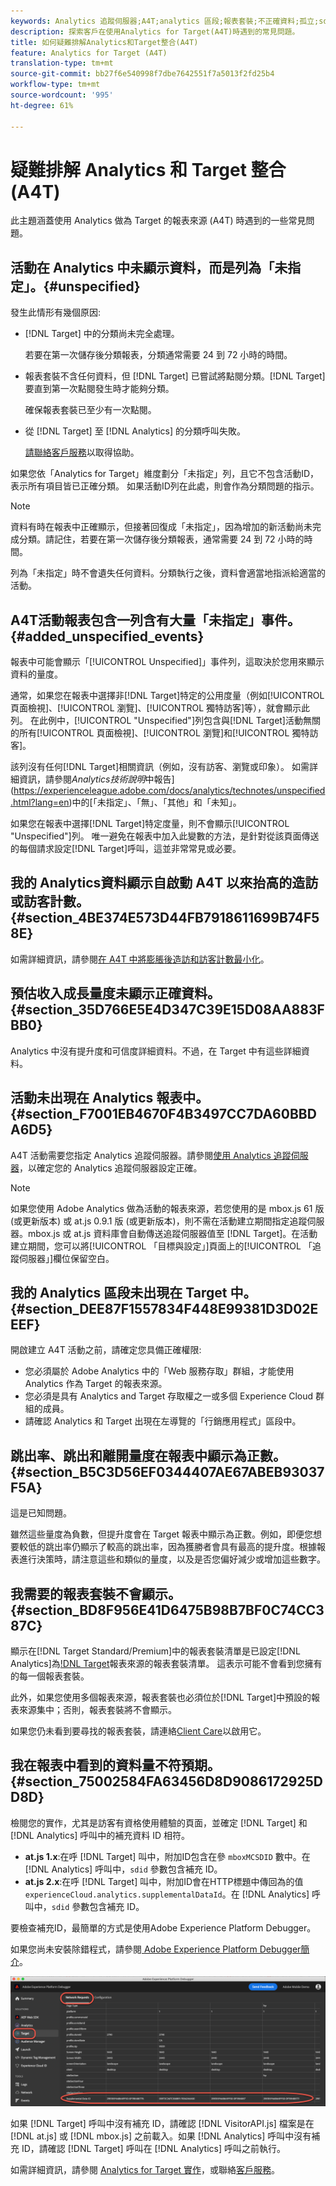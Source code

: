 ```yaml
---
keywords: Analytics 追蹤伺服器;A4T;analytics 區段;報表套裝;不正確資料;孤立;sdid;VisitorAPI.js;mboxMCSDID;虛設;未指定
description: 探索客戶在使用Analytics for Target(A4T)時遇到的常見問題。
title: 如何疑難排解Analytics和Target整合(A4T)
feature: Analytics for Target (A4T)
translation-type: tm+mt
source-git-commit: bb27f6e540998f7dbe7642551f7a5013f2fd25b4
workflow-type: tm+mt
source-wordcount: '995'
ht-degree: 61%

---
```



# 疑難排解 Analytics 和 Target 整合 (A4T)

此主題涵蓋使用 Analytics 做為 Target 的報表來源 (A4T) 時遇到的一些常見問題。

## 活動在 Analytics 中未顯示資料，而是列為「未指定」。{#unspecified}

發生此情形有幾個原因:

* [!DNL Target] 中的分類尚未完全處理。

   若要在第一次儲存後分類報表，分類通常需要 24 到 72 小時的時間。

* 報表套裝不含任何資料，但 [!DNL Target] 已嘗試將點閱分類。[!DNL Target] 要直到第一次點閱發生時才能夠分類。

   確保報表套裝已至少有一次點閱。

* 從 [!DNL Target] 至 [!DNL Analytics] 的分類呼叫失敗。

   [請聯絡客戶服務](/help/cmp-resources-and-contact-information.md#reference_ACA3391A00EF467B87930A450050077C)以取得協助。

如果您依「Analytics for Target」維度劃分「未指定」列，且它不包含活動ID，表示所有項目皆已正確分類。  如果活動ID列在此處，則會作為分類問題的指示。

>[!NOTE]
>
>資料有時在報表中正確顯示，但接著回復成「未指定」，因為增加的新活動尚未完成分類。請記住，若要在第一次儲存後分類報表，通常需要 24 到 72 小時的時間。
>
>列為「未指定」時不會遺失任何資料。分類執行之後，資料會適當地指派給適當的活動。

## A4T活動報表包含一列含有大量「未指定」事件。{#added_unspecified_events}

報表中可能會顯示「[!UICONTROL Unspecified]」事件列，這取決於您用來顯示資料的量度。

通常，如果您在報表中選擇非[!DNL Target]特定的公用度量（例如[!UICONTROL 頁面檢視]、[!UICONTROL 瀏覽]、[!UICONTROL 獨特訪客]等），就會顯示此列。 在此例中，[!UICONTROL &quot;Unspecified&quot;]列包含與[!DNL Target]活動無關的所有[!UICONTROL 頁面檢視]、[!UICONTROL 瀏覽]和[!UICONTROL 獨特訪客]。

該列沒有任何[!DNL Target]相關資訊（例如，沒有訪客、瀏覽或印象）。 如需詳細資訊，請參閱&#x200B;*Analytics技術說明*&#x200B;中報告](https://experienceleague.adobe.com/docs/analytics/technotes/unspecified.html?lang=en)中的[「未指定」、「無」、「其他」和「未知」。

如果您在報表中選擇[!DNL Target]特定度量，則不會顯示[!UICONTROL &quot;Unspecified&quot;]列。 唯一避免在報表中加入此變數的方法，是針對從該頁面傳送的每個請求設定[!DNL Target]呼叫，這並非常常見或必要。

## 我的 Analytics資料顯示自啟動 A4T 以來抬高的造訪或訪客計數。{#section_4BE374E573D44FB7918611699B74F58E}

如需詳細資訊，請參閱[在 A4T 中將膨脹後造訪和訪客計數最小化](/help/c-integrating-target-with-mac/a4t/c-a4t-troubleshooting/minimizing-inflated-visit-and-visitor-counts-a4t.md#concept_A515C2DE126E44B6AD97754C2C6D5235)。

## 預估收入成長量度未顯示正確資料。{#section_35D766E5E4D347C39E15D08AA883FBB0}

Analytics 中沒有提升度和可信度詳細資料。不過，在 Target 中有這些詳細資料。

## 活動未出現在 Analytics 報表中。  {#section_F7001EB4670F4B3497CC7DA60BBDA6D5}

A4T 活動需要您指定 Analytics 追蹤伺服器。請參閱[使用 Analytics 追蹤伺服器](/help/c-integrating-target-with-mac/a4t/analytics-tracking-server.md#task_72077BA7E93C4A65A715A18F32228823)，以確定您的 Analytics 追蹤伺服器設定正確。

>[!NOTE]
>
>如果您使用 Adobe Analytics 做為活動的報表來源，若您使用的是 mbox.js 61 版 (或更新版本) 或 at.js 0.9.1 版 (或更新版本)，則不需在活動建立期間指定追蹤伺服器。mbox.js 或 at.js 資料庫會自動傳送追蹤伺服器值至 [!DNL Target]。在活動建立期間，您可以將[!UICONTROL 「目標與設定」]頁面上的[!UICONTROL 「追蹤伺服器」]欄位保留空白。

## 我的 Analytics 區段未出現在 Target 中。  {#section_DEE87F1557834F448E99381D3D02EEEF}

開啟建立 A4T 活動之前，請確定您具備正確權限:

* 您必須屬於 Adobe Analytics 中的「Web 服務存取」群組，才能使用 Analytics 作為 Target 的報表來源。
* 您必須是具有 Analytics and Target 存取權之一或多個 Experience Cloud 群組的成員。
* 請確認 Analytics 和 Target 出現在左導覽的「行銷應用程式」區段中。

## 跳出率、跳出和離開量度在報表中顯示為正數。  {#section_B5C3D56EF0344407AE67ABEB93037F5A}

這是已知問題。

雖然這些量度為負數，但提升度會在 Target 報表中顯示為正數。例如，即便您想要較低的跳出率仍顯示了較高的跳出率，因為獲勝者會具有最高的提升度。根據報表進行決策時，請注意這些和類似的量度，以及是否您偏好減少或增加這些數字。

## 我需要的報表套裝不會顯示。{#section_BD8F956E41D6475B98B7BF0C74CC387C}

顯示在[!DNL Target Standard/Premium]中的報表套裝清單是已設定[!DNL Analytics]為[!DNL Target](A4T)報表來源的報表套裝清單。 這表示可能不會看到您擁有的每一個報表套裝。

此外，如果您使用多個報表來源，報表套裝也必須位於[!DNL Target]中預設的報表來源集中；否則，報表套裝將不會顯示。

如果您仍未看到要尋找的報表套裝，請連絡[Client Care](/help/cmp-resources-and-contact-information.md#reference_ACA3391A00EF467B87930A450050077C)以啟用它。

## 我在報表中看到的資料量不符預期。{#section_75002584FA63456D8D9086172925DD8D}

檢閱您的實作，尤其是訪客有資格使用體驗的頁面，並確定 [!DNL Target] 和 [!DNL Analytics] 呼叫中的補充資料 ID 相符。

* **at.js 1.x**:在呼 [!DNL Target] 叫中，附加ID包含在參 `mboxMCSDID` 數中。在 [!DNL Analytics] 呼叫中，`sdid` 參數包含補充 ID。
* **at.js 2.x**:在呼 [!DNL Target] 叫中，附加ID會在HTTP標題中傳回為的值 `experienceCloud.analytics.supplementalDataId`。在 [!DNL Analytics] 呼叫中，`sdid` 參數包含補充 ID。

要檢查補充ID，最簡單的方式是使用Adobe Experience Platform Debugger。

如果您尚未安裝除錯程式，請參閱[ Adobe Experience Platform Debugger簡介](https://experienceleague.adobe.com/docs/platform-learn/tutorials/data-ingestion/web-sdk/introduction-to-the-experience-platform-debugger.html)。

![除錯程式](/help/c-integrating-target-with-mac/a4t/assets/debugger.png)

如果 [!DNL Target] 呼叫中沒有補充 ID，請確認 [!DNL VisitorAPI.js] 檔案是在 [!DNL at.js] 或 [!DNL mbox.js] 之前載入。如果 [!DNL Analytics] 呼叫中沒有補充 ID，請確認 [!DNL Target] 呼叫在 [!DNL Analytics] 呼叫之前執行。

如需詳細資訊，請參閱 [Analytics for Target 實作](/help/c-integrating-target-with-mac/a4t/a4timplementation.md#concept_CE78750AC2A4487D8ACD9369B3EAC85A)，或聯絡[客戶服務](/help/cmp-resources-and-contact-information.md#reference_ACA3391A00EF467B87930A450050077C)。
